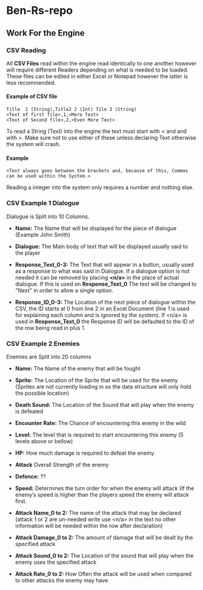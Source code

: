 # Ben-Rs-repo

## Work For the Engine

### CSV Reading

All **CSV Files** read within the engine read identically to one another however will require different Readers depending on what is needed to be loaded. These files can be edited in either Excel or Notepad however the latter is less recommended. 

#### Example of CSV file

```
Title  1 (String),Title2 2 (Int) Tile 3 (String)
<Text of first file>,1,<More Text>
<Text of Second file>,2,<Even More Text>
```

To read a String (Text) into the engine the text must start with < and and with >. Make sure not to use either of these unless declaring Text otherwise the system will crash.

#### Example
```
<Text always goes between the brackets and, because of this, Commas can be used within the System.>
```

Reading a integer into the system only requires a number and nothing else.


### CSV Example 1 Dialogue
Dialogue is Split into 10 Columns.

- **Name:** The Name that will be displayed for the piece of dialogue (Example John Smith)

- **Dialogue:** The Main body of text that will be displayed usually said to the player

- **Response_Text_0-3:** The Text that will appear in a button, usually used as a response to what was said in Dialogue. If a dialogue option is not needed it can be removed by placing **<n/a>** in the place of actual dialogue. If this is used on **Response_Text_0** The text will be changed to "Next" in order to allow a single option.

- **Response_ID_0-3:** The Location of the next piece of dialogue within the CSV, the ID starts at 0 from line 2 in an Excel Document (line 1 is used for explaining each column and is ignored by the system). If <n/a> is used in **Response_Text_0** the Response ID will be defaulted to the ID of the row being read in plus 1.

### CSV Example 2 Enemies
Enemies are Split into 20 columns

- **Name:** The Name of the enemy that will be fought
- **Sprite:** The Location of the Sprite that will be used for the enemy (Sprites are not currently loading in so the data structure will only hold the possible location)
- **Death Sound:** The Location of the Sound that will play when the enemy is defeated
- **Encounter Rate:** The Chance of encountering this enemy in the wild
- **Level:** The level that is required to start encountering this enemy (5 levels above or bellow)
- **HP:** How much damage is required to defeat the enemy
- **Attack** Overall Strength of the enemy
- **Defence:** ??
- **Speed:** Determines the turn order for when the enemy will attack (If the enemy’s speed is higher than the players speed the enemy will attack first.

- **Attack Name_0 to 2:** The name of the attack that may be declared (attack 1 or 2 are un-needed write use <n/a> in the text no other information will be needed within the row after declaration)
- **Attack Damage_0 to 2:** The amount of damage that will be dealt by the specified attack
- **Attack Sound_0 to 2:** The Location of the sound that will play when the enemy uses the specified attack
- **Attack Rate_0 to 2:** How Often the attack will be used when compared to other attacks the enemy may have.

